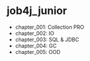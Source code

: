 # job4j_junior



* chapter_001: Collection PRO
* chapter_002: IO 
* chapter_003: SQL & JDBC
* chapter_004: GC
* chapter_005: OOD
